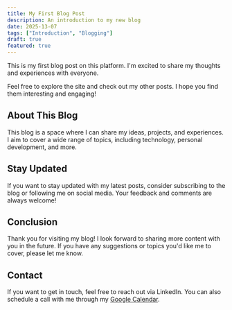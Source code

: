 ```yaml
---
title: My First Blog Post
description: An introduction to my new blog
date: 2025-13-07
tags: ["Introduction", "Blogging"]
draft: true
featured: true
---
```

This is my first blog post on this platform. I'm excited to share my thoughts and experiences with everyone.

Feel free to explore the site and check out my other posts. I hope you find them interesting and engaging!

## About This Blog

This blog is a space where I can share my ideas, projects, and experiences. I aim to cover a wide range of topics, including technology, personal development, and more.


## Stay Updated

If you want to stay updated with my latest posts, consider subscribing to the blog or following me on social media. Your feedback and comments are always welcome!


## Conclusion

Thank you for visiting my blog! I look forward to sharing more content with you in the future. If you have any suggestions or topics you'd like me to cover, please let me know.


## Contact
If you want to get in touch, feel free to reach out via LinkedIn. You can also schedule a call with me through my [Google Calendar](../services#schedule-a-call).